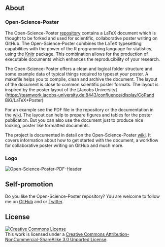 ## About

### Open-Science-Poster 

The Open-Science-Poster
[repository](https://github.com/cpfaff/Open-Science-Poster) contains a LaTeX
document which is thought to be forked and used for scientific, collaborative
poster writing on GitHub. The Open-Science-Poster combines the LaTeX typesetting
capabilities with the power of the R programming language for statistics, using
the [Knitr](http://yihui.name/knitr/) package. This combination allows for the
production of executable documents which enhances the reproducibility of your
research.

The Open-Science-Poster offers a clean and logical folder structure and
some example data of typical things required to typeset your poster.
A makefile helps you to compile, clean and archive the document.
The layout of the document is close to common scientific poster
formats. The layout is inspired by the poster layout of the [Jacobs
University](https://teamwork.jacobs-university.de:8443/confluence/display/CoPand
BiG/LaTeX+Poster)

For an example see the PDF file in the repository or the documentation in the
[wiki](https://github.com/cpfaff/Open-Science-Poster/wiki). The layout can help
to prepare figures and tables for the poster publication. But you can also use
the document just to produce nice looking, poster like formatted documents.

The project is documented in detail on the Open-Science-Poster
[wiki](https://github.com/cpfaff/Open-Science-Poster/wiki). It covers
information about how to get started with the document, a workflow for
collaborative poster writing on GitHub and much more.

### Logo

![Open-Science-Poster-PDF-Header](https://dl.dropbox.com/u/844606/Open-Science-Poster-Documentation/open-science-posters-logo.png)

## Self-promotion

Do you like the Open-Science-Poster repository? You are welcome
to follow me on [GitHub](https://github.com/cpfaff) and or
[Twitter](http://twitter.com/ctpfaff).

## License

<a rel="license" href="http://creativecommons.org/licenses/by-nc-sa/3.0/"><img alt="Creative Commons License" style="border-width:0" src="http://i.creativecommons.org/l/by-nc-sa/3.0/88x31.png" /></a><br />This work is licensed under a <a rel="license" href="http://creativecommons.org/licenses/by-nc-sa/3.0/">Creative Commons Attribution-NonCommercial-ShareAlike 3.0 Unported License</a>.
